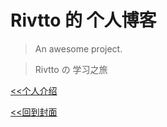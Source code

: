 # Rivtto 的 个人博客

> An awesome project.


>Rivtto の 学习之旅

[<<个人介绍](guide)



[<<回到封面](https://rivtto.github.io/rivtto/)